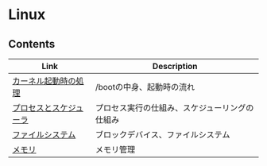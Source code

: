 # Linux

## Contents
| Link | Description |
| --- | --- |
| [カーネル起動時の処理](kernel_boot.md) | /bootの中身、起動時の流れ |
| [プロセスとスケジューラ](process_scheduler.md) | プロセス実行の仕組み、スケジューリングの仕組み |
| [ファイルシステム](filesystem.md) | ブロックデバイス、ファイルシステム |
| [メモリ](memory.md) | メモリ管理 |
